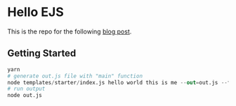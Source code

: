 # Hello EJS

This is the repo for the following [blog post](https://blog.dennisokeeffe.com/blog/2020-06-30-javascript-code-generation/).

## Getting Started

```s
yarn
# generate out.js file with "main" function
node templates/starter/index.js hello world this is me --out=out.js --fn=main
# run output
node out.js
```
